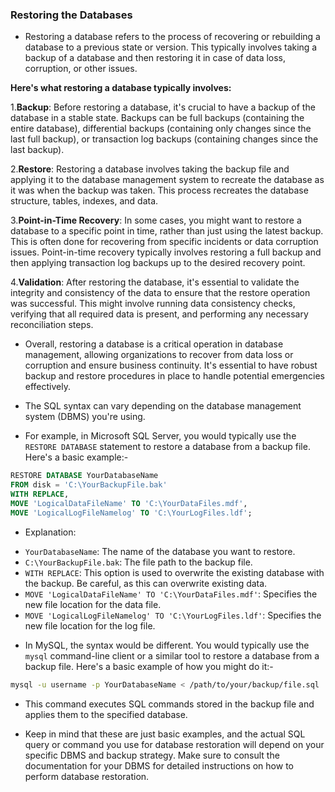 ### Restoring the Databases

- Restoring a database refers to the process of recovering or rebuilding a database to a previous state or version. This typically involves taking a backup of a database and then restoring it in case of data loss, corruption, or other issues.

**Here's what restoring a database typically involves:**

1.**Backup**: Before restoring a database, it's crucial to have a backup of the database in a stable state. Backups can be full backups (containing the entire database), differential backups (containing only changes since the last full backup), or transaction log backups (containing changes since the last backup).

2.**Restore**: Restoring a database involves taking the backup file and applying it to the database management system to recreate the database as it was when the backup was taken. This process recreates the database structure, tables, indexes, and data.

3.**Point-in-Time Recovery**: In some cases, you might want to restore a database to a specific point in time, rather than just using the latest backup. This is often done for recovering from specific incidents or data corruption issues. Point-in-time recovery typically involves restoring a full backup and then applying transaction log backups up to the desired recovery point.

4.**Validation**: After restoring the database, it's essential to validate the integrity and consistency of the data to ensure that the restore operation was successful. This might involve running data consistency checks, verifying that all required data is present, and performing any necessary reconciliation steps.

- Overall, restoring a database is a critical operation in database management, allowing organizations to recover from data loss or corruption and ensure business continuity. It's essential to have robust backup and restore procedures in place to handle potential emergencies effectively.

- The SQL syntax can vary depending on the database management system (DBMS) you're using.

- For example, in Microsoft SQL Server, you would typically use the `RESTORE DATABASE` statement to restore a database from a backup file. Here's a basic example:-

```sql
RESTORE DATABASE YourDatabaseName
FROM disk = 'C:\YourBackupFile.bak'
WITH REPLACE,
MOVE 'LogicalDataFileName' TO 'C:\YourDataFiles.mdf',
MOVE 'LogicalLogFileNamelog' TO 'C:\YourLogFiles.ldf';
```

- Explanation:

* `YourDatabaseName`: The name of the database you want to restore.
* `C:\YourBackupFile.bak`: The file path to the backup file.
* `WITH REPLACE`: This option is used to overwrite the existing database with the backup. Be careful, as this can overwrite existing data.
* `MOVE 'LogicalDataFileName' TO 'C:\YourDataFiles.mdf'`: Specifies the new file location for the data file.
* `MOVE 'LogicalLogFileNamelog' TO 'C:\YourLogFiles.ldf'`: Specifies the new file location for the log file.

- In MySQL, the syntax would be different. You would typically use the `mysql` command-line client or a similar tool to restore a database from a backup file. Here's a basic example of how you might do it:-

```bash
mysql -u username -p YourDatabaseName < /path/to/your/backup/file.sql
```

- This command executes SQL commands stored in the backup file and applies them to the specified database.

- Keep in mind that these are just basic examples, and the actual SQL query or command you use for database restoration will depend on your specific DBMS and backup strategy. Make sure to consult the documentation for your DBMS for detailed instructions on how to perform database restoration.
